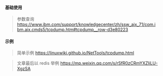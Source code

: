 #### 基础使用

> 参数查询  https://www.ibm.com/support/knowledgecenter/zh/ssw_aix_71/com.ibm.aix.cmds5/tcpdump.htm#tcpdump__row-d3e80223

#### 示例

> 简单示例             https://linuxwiki.github.io/NetTools/tcpdump.html

> 文章最后以 redis 举例 https://mp.weixin.qq.com/s/rSfR0zCRmYXZIiLU-XgzSA

